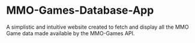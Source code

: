 # MMO-Games-Database-App

A simplistic and intuitive website created to fetch and display all the MMO Game data made available by the MMO-Games API.
